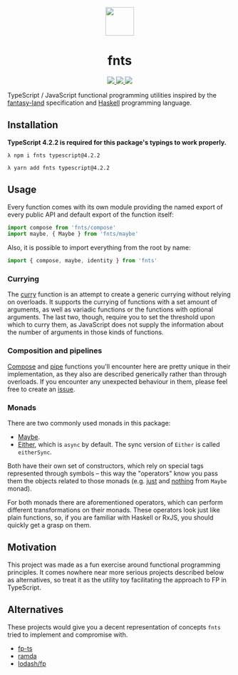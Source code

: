 <p align="center">
  <img src="https://raw.githubusercontent.com/drizzer14/fnts/main/logo.svg" height="64" />
  <h1 align="center">fnts</h1>
</p>

<p align="center">
    <a href="https://github.com/drizzer14/fnts/blob/main/LICENSE">
      <img src="https://img.shields.io/github/license/drizzer14/fnts" />
    </a>
    <a href="https://travis-ci.com/github/drizzer14/fnts">
      <img src="https://img.shields.io/travis/com/drizzer14/fnts" />
    </a>
    <a href="https://www.npmjs.com/package/fnts">
      <img src="https://img.shields.io/npm/v/fnts" />
    </a>
</p>

TypeScript / JavaScript functional programming utilities inspired by the
[fantasy-land](https://github.com/fantasyland/fantasy-land) specification and
[Haskell](https://www.haskell.org/) programming language.

## Installation

**TypeScript 4.2.2 is required for this package's typings to work properly.**

```shell
λ npm i fnts typescript@4.2.2
```

```shell
λ yarn add fnts typescript@4.2.2
```

## Usage

Every function comes with its own module providing the named export of every public API 
and default export of the function itself:

```typescript
import compose from 'fnts/compose'
import maybe, { Maybe } from 'fnts/maybe'
```

Also, it is possible to import everything from the root by name:

```typescript
import { compose, maybe, identity } from 'fnts'
```

### Currying

The [curry](src/curry.ts) function is an attempt to create 
a generic currying without relying on overloads.
It supports the currying of functions with a set amount of arguments, 
as well as variadic functions or the functions with optional arguments.
The last two, though, require you to set the threshold upon which to curry them,
as JavaScript does not supply the information about the number of arguments
in those kinds of functions.

### Composition and pipelines

[Compose](src/compose.ts) and [pipe](src/pipe.ts) functions you'll encounter
here are pretty unique in their implementation, as they also are described 
generically rather than through overloads. 
If you encounter any unexpected behaviour in them, 
please feel free to create an [issue](https://github.com/drizzer14/fnts/issues).

### Monads

There are two commonly used monads in this package: 

- [Maybe](src/maybe/maybe.ts).
- [Either](src/either/either.ts), which is `async` by default. The sync version of `Either` is called `eitherSync`.

Both have their own set of constructors, which rely on special tags
represented through symbols – this way the "operators" know you pass them
the objects related to those monads 
(e.g. [just](src/maybe/maybe.ts) and [nothing](src/maybe/maybe.ts) from `Maybe` monad).

For both monads there are aforementioned operators, 
which can perform different transformations on their monads.
These operators look just like plain functions, so, 
if you are familiar with Haskell or RxJS, 
you should quickly get a grasp on them.

## Motivation

This project was made as a fun exercise around functional programming
principles. It comes nowhere near more serious projects described below as
alternatives, so treat it as the utility toy facilitating the approach to FP
in TypeScript.

## Alternatives

These projects would give you a decent representation of concepts `fnts`
tried to implement and compromise with.

- [fp-ts](https://github.com/gcanti/fp-ts)
- [ramda](https://github.com/ramda/ramda)
- [lodash/fp](https://github.com/lodash/lodash/wiki/FP-Guide)
